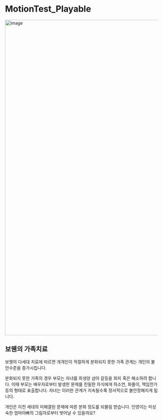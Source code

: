 # MotionTest_Playable
 
<img width="1038" alt="image" src="https://user-images.githubusercontent.com/46564046/235314581-ef8dc954-d9ae-4a9d-b919-ef99c3058e7c.png">


## 보웬의 가족치료

보웬의 다세대 치료에 따르면 개개인이 적절하게 분화되지 못한 가족 관계는 개인의 불안수준을 증가시킵니다. 

분화되지 못한 가족의 경우 부모는 자녀를 희생양 삼아 갈등을 회피 혹은 해소하려 합니다.
이때 부모는 배우자로부터 발생한 문제를 친밀한 자식에게 하소연, 화풀이, 책임전가 등의 형태로 표출합니다.
자녀는 이러한 관계가 지속될수록 정서적으로 불안정해지게 됩니다.

개인은 이전 세대의 미해결된 문제에 따른 분화 정도를 되물림 받습니다.
인영이는 미성숙한 엄마아빠의 그림자로부터 벗어날 수 있을까요?
